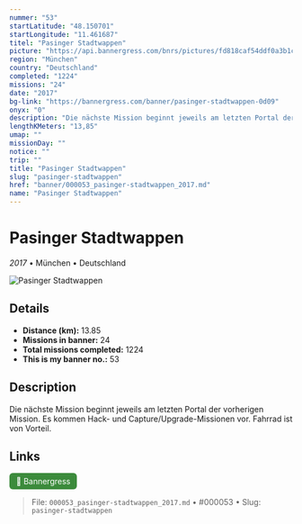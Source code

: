 ```yaml
---
nummer: "53"
startLatitude: "48.150701"
startLongitude: "11.461687"
titel: "Pasinger Stadtwappen"
picture: "https://api.bannergress.com/bnrs/pictures/fd818caf54ddf0a3b1cdbe1e34009f71"
region: "München"
country: "Deutschland"
completed: "1224"
missions: "24"
date: "2017"
bg-link: "https://bannergress.com/banner/pasinger-stadtwappen-0d09"
onyx: "0"
description: "Die nächste Mission beginnt jeweils am letzten Portal der vorherigen Mission. Es kommen Hack- und Capture/Upgrade-Missionen vor. Fahrrad ist von Vorteil."
lengthKMeters: "13,85"
umap: ""
missionDay: ""
notice: ""
trip: ""
title: "Pasinger Stadtwappen"
slug: "pasinger-stadtwappen"
href: "banner/000053_pasinger-stadtwappen_2017.md"
name: "Pasinger Stadtwappen"
---
```

# Pasinger Stadtwappen

*2017* • München • Deutschland

![Pasinger Stadtwappen](https://api.bannergress.com/bnrs/pictures/fd818caf54ddf0a3b1cdbe1e34009f71)



## Details
- **Distance (km):** 13.85
- **Missions in banner:** 24
- **Total missions completed:** 1224
- **This is my banner no.:** 53



## Description
Die nächste Mission beginnt jeweils am letzten Portal der vorherigen Mission. Es kommen Hack- und Capture/Upgrade-Missionen vor. Fahrrad ist von Vorteil.



## Links
<a href="https://bannergress.com/banner/pasinger-stadtwappen-0d09" target="_blank" style="display:inline-block;margin-right:8px;padding:6px 12px;background:#3c8b3c;color:#fff;text-decoration:none;border-radius:6px;">🔗 Bannergress</a>



> File: `000053_pasinger-stadtwappen_2017.md`
> • #000053
> • Slug: `pasinger-stadtwappen`
